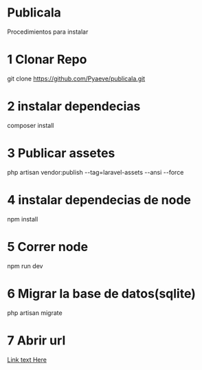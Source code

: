 
# Publicala 
Procedimientos para instalar
# 1 Clonar Repo
git clone https://github.com/Pyaeve/publicala.git
# 2 instalar dependecias
composer install
# 3 Publicar assetes
php artisan vendor:publish --tag=laravel-assets --ansi --force
# 4 instalar dependecias de node
npm install
# 5 Correr node
npm run dev
# 6 Migrar la base de datos(sqlite)
php artisan migrate
# 7 Abrir url
[Link text Here](http://localhost/publicala)
